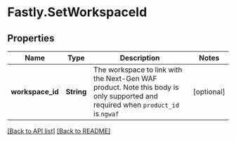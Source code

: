 # Fastly.SetWorkspaceId

## Properties

Name | Type | Description | Notes
------------ | ------------- | ------------- | -------------
**workspace_id** | **String** | The workspace to link with the Next-Gen WAF product. Note this body is only supported and required when `product_id` is `ngwaf` | [optional] 


[[Back to API list]](../../README.md#endpoints) [[Back to README]](../../README.md)
